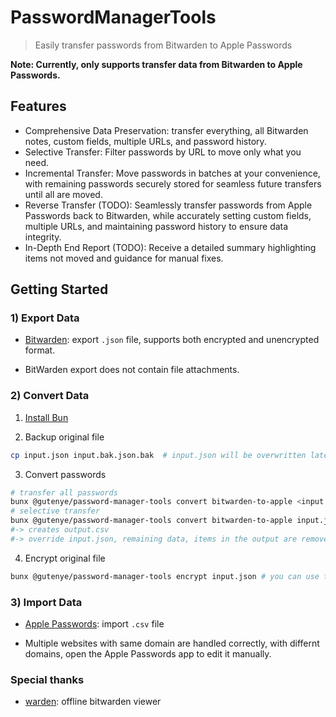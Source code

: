 # PasswordManagerTools

> Easily transfer passwords from Bitwarden to Apple Passwords

**Note: Currently, only supports transfer data from Bitwarden to Apple Passwords.**

## Features

- Comprehensive Data Preservation: transfer everything, all Bitwarden notes, custom fields, multiple URLs, and password history.
- Selective Transfer: Filter passwords by URL to move only what you need.
- Incremental Transfer: Move passwords in batches at your convenience, with remaining passwords securely stored for seamless future transfers until all are moved.
- Reverse Transfer (TODO): Seamlessly transfer passwords from Apple Passwords back to Bitwarden, while accurately setting custom fields, multiple URLs, and maintaining password history to ensure data integrity.
- In-Depth End Report (TODO): Receive a detailed summary highlighting items not moved and guidance for manual fixes.

## Getting Started

### 1) Export Data

- [Bitwarden](https://bitwarden.com/help/export-your-data): export `.json` file, supports both encrypted and unencrypted format.

- BitWarden export does not contain file attachments.

### 2) Convert Data

1. [Install Bun](https://bun.sh/docs/installation)

2. Backup original file

```sh
cp input.json input.bak.json.bak  # input.json will be overwritten later
```

3. Convert passwords

```sh
# transfer all passwords
bunx @gutenye/password-manager-tools convert bitwarden-to-apple <input.json> <output.csv>
# selective transfer
bunx @gutenye/password-manager-tools convert bitwarden-to-apple input.json output.csv --include-uris a.com,b.com
#-> creates output.csv
#-> override input.json, remaining data, items in the output are removed
```

4. Encrypt original file

```sh
bunx @gutenye/password-manager-tools encrypt input.json # you can use the file again later
```

### 3) Import Data

- [Apple Passwords](https://support.apple.com/guide/passwords/import-mchl2f1a184c/1.0/mac): import `.csv` file

- Multiple websites with same domain are handled correctly, with differnt domains, open the Apple Passwords app to edit it manually.

### Special thanks

- [warden](https://github.com/thewh1teagle/warden): offline bitwarden viewer
